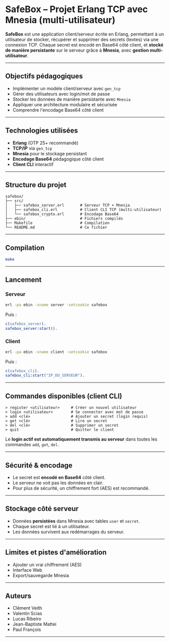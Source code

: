 # SafeBox – Projet Erlang TCP avec Mnesia (multi-utilisateur)

**SafeBox** est une application client/serveur écrite en Erlang, permettant à un utilisateur de stocker, récupérer et supprimer des secrets (textes) via une connexion TCP. Chaque secret est encodé en Base64 côté client, et **stocké de manière persistante** sur le serveur grâce à **Mnesia**, avec **gestion multi-utilisateur**.

---

## Objectifs pédagogiques

- Implémenter un modèle client/serveur avec `gen_tcp`
- Gérer des utilisateurs avec login/mot de passe
- Stocker les données de manière persistante avec `Mnesia`
- Appliquer une architecture modulaire et sécurisée
- Comprendre l'encodage Base64 côté client

---

## Technologies utilisées

- **Erlang** (OTP 25+ recommandé)
- **TCP/IP** via `gen_tcp`
- **Mnesia** pour le stockage persistant
- **Encodage Base64** pédagogique côté client
- **Client CLI** interactif

---

## Structure du projet

```
safebox/
├── src/
│   ├── safebox_server.erl       # Serveur TCP + Mnesia
│   ├── safebox_cli.erl          # Client CLI TCP (multi-utilisateur)
│   └── safebox_crypto.erl       # Encodage Base64
├── ebin/                        # Fichiers compilés
├── Makefile                     # Compilation
└── README.md                    # Ce fichier
```

---

## Compilation

```bash
make
```

---

## Lancement

### Serveur

```bash
erl -pa ebin -sname server -setcookie safebox
```

Puis :

```erlang
c(safebox_server).
safebox_server:start().
```

### Client

```bash
erl -pa ebin -sname client -setcookie safebox
```

Puis :

```erlang
c(safebox_cli).
safebox_cli:start("IP_DU_SERVEUR").
```

---

## Commandes disponibles (client CLI)

```
> register <utilisateur>     # Créer un nouvel utilisateur
> login <utilisateur>        # Se connecter avec mot de passe
> add <clé>                  # Ajouter un secret (login requis)
> get <clé>                  # Lire un secret
> del <clé>                  # Supprimer un secret
> quit                       # Quitter le client
```

Le **login actif est automatiquement transmis au serveur** dans toutes les commandes `add`, `get`, `del`.

---

## Sécurité & encodage

- Le secret est **encodé en Base64** côté client.
- Le serveur ne voit pas les données en clair.
- Pour plus de sécurité, un chiffrement fort (AES) est recommandé.

---

## Stockage côté serveur

- Données **persistées** dans Mnesia avec tables `user` et `secret`.
- Chaque secret est lié à un utilisateur.
- Les données survivent aux redémarrages du serveur.

---

## Limites et pistes d'amélioration

- Ajouter un vrai chiffrement (AES)
- Interface Web
- Export/sauvegarde Mnesia

---

## Auteurs

- Clément Veith
- Valentin Scias
- Lucas Ribeiro
- Jean-Baptiste Mattei
- Paul François

---
